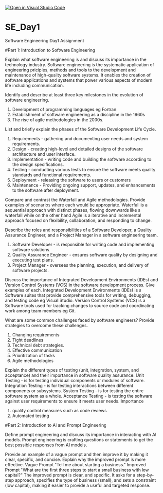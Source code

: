 [![Open in Visual Studio Code](https://classroom.github.com/assets/open-in-vscode-2e0aaae1b6195c2367325f4f02e2d04e9abb55f0b24a779b69b11b9e10269abc.svg)](https://classroom.github.com/online_ide?assignment_repo_id=18446355&assignment_repo_type=AssignmentRepo)
# SE_Day1
Software Engineering Day1 Assignment

#Part 1: Introduction to Software Engineering

Explain what software engineering is and discuss its importance in the technology industry.
Software engineering is the systematic application of engineering priciples, methods and tools to the development and maintenance of high-quality software systems. It enables the creation of software applications and systems that power  various aspects of modern life including communication.

Identify and describe at least three key milestones in the evolution of software engineering.
1. Development of programming languages eg Fortran
2. Establishment of software engineering as a discipline in the 1960s
3. The rise of agile methodologies in the 2000s.

List and briefly explain the phases of the Software Development Life Cycle.
1. Requirements - gathering and documenting user needs and system requirements.
2. Design - creating high-level and detailed designs of the software architecture and user interface.
3. Implementation - writing code and building the software according to the design specifications.
4. Testing - conducting various tests to ensure the software meets quality standards and functional requirements.
5. Deployment - releasing the software to users or customers
6. Maintenance - Providing ongoing support, updates, and enhancements to the software after deployment.

Compare and contrast the Waterfall and Agile methodologies. Provide examples of scenarios where each would be appropriate.
Waterfall is a sequential approach with distinct phases, flowing downwards like a waterfall while on the other hand  Agile is a iterative and incremental approach focused on flexibility, collaboration, and responding to change.

Describe the roles and responsibilities of a Software Developer, a Quality Assurance Engineer, and a Project Manager in a software engineering team.
1. Software Developer - is responsible for writing code and implementing software solutions.
2. Quality Assurance Engineer - ensures software quality by designing and executing test 
plans.
3. Project Manager - oversees the planning, execution, and delivery of software projects.

Discuss the importance of Integrated Development Environments (IDEs) and Version Control Systems (VCS) in the software development process. Give examples of each.
Integrated Development Environments (IDEs) is a Software suites that provide 
comprehensive tools for writing, debugging, and testing code eg Visual Studio.
Version Control Systems (VCS) is a Software tools used for tracking changes to source code and coordinating work among team members eg Git.

What are some common challenges faced by software engineers? Provide strategies to overcome these challenges.
1. Changing requirements
2. Tight deadlines
3. Technical debt
 strategies.
1. Effective communication
2. Prioritization of tasks
3. Agile methodologies
   
Explain the different types of testing (unit, integration, system, and acceptance) and their importance in software quality assurance.
Unit Testing - is for testing individual components or modules of software.
Integration Testing - is for testing interactions between different components or subsystems.
System Testing - is for testing the entire software system as a whole.
Acceptance Testing - is testing the software against user requirements to ensure it meets user needs.
Importance
1. quality control measures such as code reviews
2. Automated testing

#Part 2: Introduction to AI and Prompt Engineering

Define prompt engineering and discuss its importance in interacting with AI models.
Prompt engineering is crafting questions or statements to get the best possible responses from AI models. 

Provide an example of a vague prompt and then improve it by making it clear, specific, and concise. Explain why the improved prompt is more effective.
Vague Prompt
"Tell me about starting a business."
Improved Prompt
"What are the first three steps to start a small business with low capital?"
The improved prompt is clear, and specific. It asks for a step-by-step approach, specifies the type of business (small), and sets a constraint (low capital), making it easier to provide a useful and targeted response.
